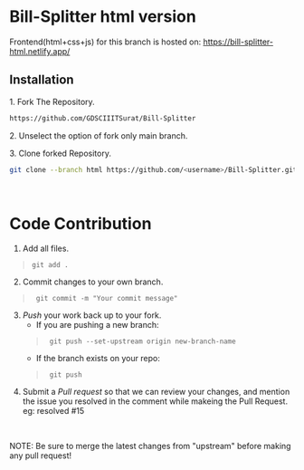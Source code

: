 <h1>Bill-Splitter html version</h1>

Frontend(html+css+js) for this branch is hosted on: https://bill-splitter-html.netlify.app/

<h2>Installation</h2>

1\. Fork The Repository.
```bash
https://github.com/GDSCIIITSurat/Bill-Splitter
```
2\. Unselect the option of fork only main branch.

3\. Clone forked Repository.
```bash
git clone --branch html https://github.com/<username>/Bill-Splitter.git
```
<br>

# Code Contribution
1. Add all files.
> ` git add . `
2. Commit changes to your own branch.
> ` git commit -m "Your commit message"`
3. *Push* your work back up to your fork.
    - If you are pushing a new branch:
    > ` git push --set-upstream origin new-branch-name`
    - If the branch exists on your repo:
    > ` git push`
4. Submit a *Pull request* so that we can review your changes, and mention the issue you resolved in the comment while makeing the Pull Request.
  eg: resolved #15

<br>

NOTE: Be sure to merge the latest changes from "upstream" before making any pull request!
